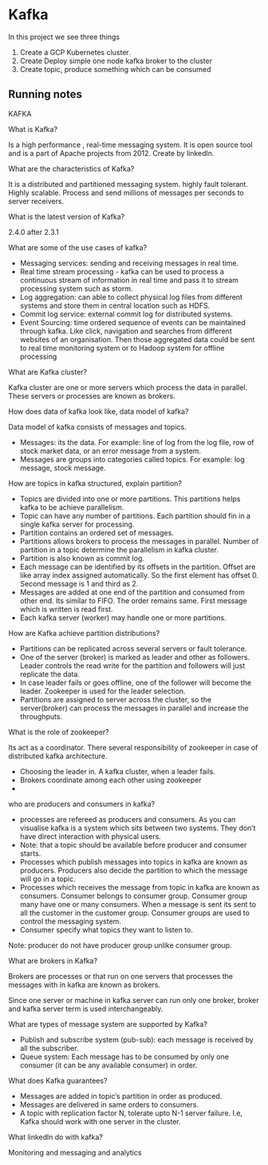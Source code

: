 # Kafka

In this project we see three things

1. Create a GCP Kubernetes cluster.
2. Create Deploy simple one node kafka broker to the cluster
3. Create topic, produce something which can be consumed

## Running notes

KAFKA

What is Kafka?

Is a high performance , real-time messaging system.
It is open source tool and is a part of Apache projects from 2012.
Create by linkedln.

What are the characteristics of Kafka?

It is a distributed and partitioned messaging system.
highly fault tolerant.
Highly scalable.
Process and send millions of messages per seconds to server receivers.

What is the latest version of Kafka?

2.4.0 after 2.3.1

What are some of the use cases of kafka?

- Messaging services: sending and receiving messages in real time.
- Real time stream processing - kafka can be used to process a continuous stream of information in real time and pass it to stream processing system such as storm.
- Log aggregation: can able to collect physical log files from different systems and store them in central location such as HDFS.
- Commit log service: external commit log for distributed systems.
- Event Sourcing: time ordered sequence of events can be maintained through kafka. Like click, navigation and searches from different websites of an organisation. Then those aggregated data could be sent to real time monitoring system or to Hadoop system for offline processing


What are Kafka cluster?

Kafka cluster are one or more servers which process the data in parallel.  These  servers or processes are known as brokers.

How does data of kafka look like, data model of kafka?

Data model of kafka consists of messages and topics.
- Messages: its the data. For example: line of log from the log file, row of stock market data, or an error message from a system.
- Messages are groups into categories called topics. For example: log message, stock message.

How are topics in kafka structured, explain partition?
- Topics are divided into one or more partitions. This partitions   helps kafka to be achieve parallelism.
- Topic can have any number of partitions. Each partition should fin in a single kafka server for processing.
- Partition contains an ordered set of messages.
- Partitions allows brokers to process the messages in parallel. Number of partition in a topic determine the parallelism in kafka cluster.
- Partition is also known as commit log.
- Each message can be identified by its offsets in the partition. Offset are like array index assigned automatically. So the first element has offset 0. Second message is 1 and third as 2.
- Messages are added at one end of the partition and consumed from other end. Its similar to FIFO. The order remains same. First message which is written is read first.
- Each kafka server (worker) may handle one or more partitions.

How are Kafka achieve partition distributions?

- Partitions can be replicated across several servers or fault tolerance.
- One of the server (broker) is marked as leader and other as followers. Leader controls the read write for the partition and followers will just replicate the data.
- In case leader fails or goes offline, one of the follower will become the leader. Zookeeper is used for the leader selection.
- Partitions are assigned to server across the cluster, so the server(broker) can process the messages in parallel and increase the throughputs.

What is the role of zookeeper?

 Its act as a coordinator. There several responsibility of zookeeper in case of distributed kafka architecture.

- Choosing the leader in. A kafka cluster, when a leader fails.
- Brokers coordinate among each other using zookeeper
- 


who are producers and consumers in kafka?

- processes are refereed as producers and consumers. As you can visualise kafka is a system which sits between two systems. They don’t have direct interaction with physical users.
- Note: that a topic should be available before producer and consumer starts.
- Processes which publish messages into topics in kafka are known as producers. Producers also decide the partition to which the message will go in a topic. 
- Processes which receives the message from topic in kafka are known as consumers. Consumer belongs to consumer group. Consumer group many have one or many consumers. When a message is sent its sent to all the customer in the customer group. Consumer groups are used to control  the messaging system.
- Consumer specify what topics they want to listen to.

Note: producer do not have producer group unlike consumer group.

What are brokers in Kafka?

Brokers are processes or that run on one servers that processes the messages with in kafka are known as brokers. 

Since one server or machine in kafka server can run only one broker, broker and kafka server term is used interchangeably.

What are types of message system are supported by Kafka?

- Publish and subscribe system (pub-sub): each message is received by all the subscriber.
- Queue system: Each message has to be consumed by only one consumer (it can be any available consumer) in order.


What does Kafka guarantees?

- Messages are added in topic’s partition in order as produced.
-  Messages are delivered in same orders to consumers.
- A topic with replication factor N, tolerate upto N-1 server failure. I.e, Kafka should work with one server in the cluster.

What linkedln do with kafka?

Monitoring and messaging and analytics
